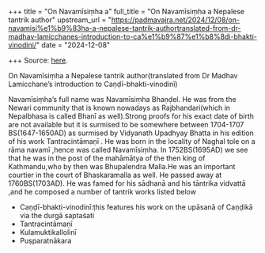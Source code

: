 +++
title = "On Navamīsiṃha a"
full_title = "On Navamīsiṃha a Nepalese tantrik author"
upstream_url = "https://padmavajra.net/2024/12/08/on-navamisi%e1%b9%83ha-a-nepalese-tantrik-authortranslated-from-dr-madhav-lamicchanes-introduction-to-ca%e1%b9%87%e1%b8%8di-bhakti-vinodini/"
date = "2024-12-08"

+++
Source: [here](https://padmavajra.net/2024/12/08/on-navamisi%e1%b9%83ha-a-nepalese-tantrik-authortranslated-from-dr-madhav-lamicchanes-introduction-to-ca%e1%b9%87%e1%b8%8di-bhakti-vinodini/).

On Navamīsiṃha a Nepalese tantrik author(translated from Dr Madhav Lamicchane’s introduction to Caṇḍī-bhakti-vinodinī)

Navamīsiṃha’s full name was Navamīsiṃha Bhaṇḍel. He was from the Newari community that is known nowadays as Rajbhandari(which in Nepalbhasa is called Bhanī as well).Strong proofs for his exact date of birth are not available but it is surmised to be somewhere between 1704-1707 BS(1647-1650AD) as surmised by Vidyanath Upadhyay Bhatta in his edition of his work Tantracintāmaṇī . He was born in the locality of Naghal tole on a rāma navamī ,hence was called Navamīsiṃha. In 1752BS(1695AD) we see that he was in the post of the mahāmātya of the then king of Kathmandu,who by then was Bhupalendra Malla.He was an important courtier in the court of Bhaskaramalla as well. He passed away at 1760BS(1703AD). He was famed for his sādhanā and his tāntrika vidvattā ,and he composed a number of tantrik works listed below

-   Caṇḍī-bhakti-vinodinī:ṭhis features his work on the upāsanā of
    Caṇḍikā via the durgā saptaśati
-   Tantracintāmaṇī
-   Kulamuktikallolinī
-   Puṣparatnākara
